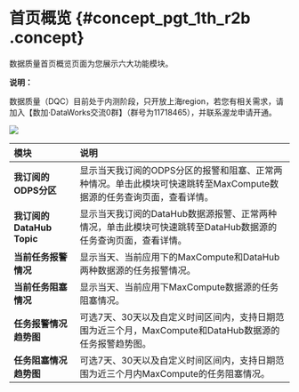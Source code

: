 # 首页概览 {#concept_pgt_1th_r2b .concept}

数据质量首页概览页面为您展示六大功能模块。

**说明：** 

数据质量（DQC）目前处于内测阶段，只开放上海region，若您有相关需求，请加入【数加·DataWorks交流0群】（群号为11718465），并联系渥龙申请开通。

![](http://static-aliyun-doc.oss-cn-hangzhou.aliyuncs.com/assets/img/16392/15408927758762_zh-CN.png)

|模块|说明|
|:-|:-|
|**我订阅的ODPS分区**|显示当天我订阅的ODPS分区的报警和阻塞、正常两种情况。单击此模块可快速跳转至MaxCompute数据源的任务查询页面，查看详情。|
|**我订阅的DataHub Topic**|显示当天我订阅的DataHub数据源报警、正常两种情况，单击此模块可快速跳转至DataHub数据源的任务查询页面，查看详情。|
|**当前任务报警情况**|显示当天、当前应用下的MaxCompute和DataHub两种数据源的任务报警情况。|
|**当前任务阻塞情况**|显示当天、当前应用下MaxCompute数据源的任务阻塞情况。|
|**任务报警情况趋势图**|可选7天、30天以及自定义时间区间内，支持日期范围为近三个月，MaxCompute和DataHub数据源的任务报警趋势图。|
|**任务阻塞情况趋势图**|可选7天、30天以及自定义时间区间内，支持日期范围为近三个月内MaxCompute的任务阻塞情况。|

